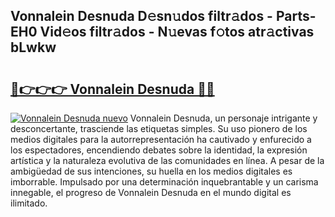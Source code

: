 ## Vonnalein Desnuda D𝚎sn𝚞dos filtr𝚊dos - Parts-EH0 Vid𝚎os filtr𝚊dos - N𝚞evas f𝚘tos atr𝚊ctivas bLwkw

# <h2><a href="http://mb1gvp4.tromn.icu/?c=Vonnalein+Desnuda">🔗👉👉👉 Vonnalein Desnuda 🔗🔗</a></h2>

[![Vonnalein Desnuda nuevo](https://i.imgur.com/pEAQMta.gif)](http://mb1gvp4.tromn.icu/?c=Vonnalein+Desnuda)
Vonnalein Desnuda, un personaje intrigante y desconcertante, trasciende las etiquetas simples. Su uso pionero de los medios digitales para la autorrepresentación ha cautivado y enfurecido a los espectadores, encendiendo debates sobre la identidad, la expresión artística y la naturaleza evolutiva de las comunidades en línea. A pesar de la ambigüedad de sus intenciones, su huella en los medios digitales es imborrable. Impulsado por una determinación inquebrantable y un carisma innegable, el progreso de Vonnalein Desnuda en el mundo digital es ilimitado.
